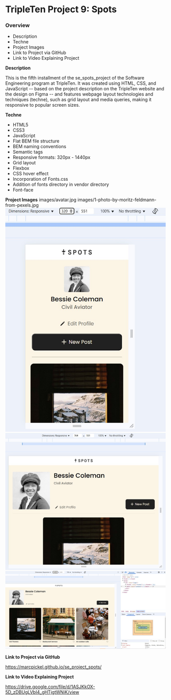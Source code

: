 # TripleTen Project 9: Spots

### Overview

- Description
- Techne
- Project Images
- Link to Project via GitHub
- Link to Video Explaining Project

**Description**

This is the fifth installment of the se_spots_project of the Software Engineering program at TripleTen. It was created using HTML, CSS, and JavaScript -- based on the project description on the TripleTen website and the design on Figma -- and features webpage layout technologies and techniques (techne), such as grid layout and media queries, making it responsive to popular screen sizes.

**Techne**

- HTML5
- CSS3
- JavaScript
- Flat BEM file structure
- BEM naming conventions
- Semantic tags
- Responsive formats: 320px - 1440px
- Grid layout
- Flexbox
- CSS hover effect
- Incorporation of Fonts.css
- Addition of fonts directory in vendor directory
- Font-face

**Project Images**
images/avatar.jpg
images/1-photo-by-moritz-feldmann-from-pexels.jpg
![iPhone view](project-screenshot-320px-1.jpg)
![Tablet view](project-screenshot-764px.jpg)
![Desktop view](project-screenshot-1440px.jpg)

**Link to Project via GitHub**

https://marcpickel.github.io/se_project_spots/

**Link to Video Explaining Project**

https://drive.google.com/file/d/1ASJKkOX-5D_zDBUgLVbI4_gHTjgtWNiK/view
